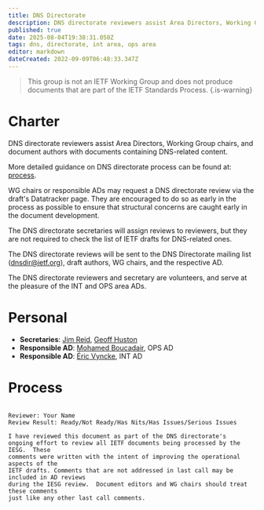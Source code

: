 ```yaml
---
title: DNS Directorate
description: DNS directorate reviewers assist Area Directors, Working Group chairs, and document authors with documents containing DNS-related content.
published: true
date: 2025-08-04T19:38:31.050Z
tags: dns, directorate, int area, ops area
editor: markdown
dateCreated: 2022-09-09T06:48:33.347Z
---
```


> This group is not an IETF Working Group and does not produce documents that are part of the IETF Standards Process.
{.is-warning}
# Charter

DNS directorate reviewers assist Area Directors, Working Group chairs, and document authors with documents containing DNS-related content.

More detailed guidance on DNS directorate process can be found at: [process](#process).

WG chairs or responsible ADs may request a DNS directorate review via the draft's Datatracker page. They are encouraged to do so as early in the process as possible to ensure that structural concerns are caught early in the document development.

The DNS directorate secretaries will assign reviews to reviewers, but they are not required to check the list of IETF drafts for DNS-related ones.

The DNS directorate reviews will be sent to the DNS Directorate mailing list (dnsdir@ietf.org), draft authors, WG chairs, and the respective AD. 

The DNS directorate reviewers and secretary are volunteers, and serve at the pleasure of the INT and OPS area ADs.

# Personal

-  **Secretaries**: [Jim Reid](https://datatracker.ietf.org/person/jim@rfc1035.com), [Geoff Huston](https://datatracker.ietf.org/person/gih@apnic.net)
- **Responsible AD**: [Mohamed Boucadair](https://datatracker.ietf.org/person/mohamed.boucadair@orange.com), OPS AD
- **Responsible AD**: [Éric Vyncke](https://datatracker.ietf.org/person/evyncke@cisco.com), INT AD

# Process




```

Reviewer: Your Name
Review Result: Ready/Not Ready/Has Nits/Has Issues/Serious Issues

I have reviewed this document as part of the DNS directorate's 
ongoing effort to review all IETF documents being processed by the IESG.  These 
comments were written with the intent of improving the operational aspects of the 
IETF drafts. Comments that are not addressed in last call may be included in AD reviews 
during the IESG review.  Document editors and WG chairs should treat these comments 
just like any other last call comments. 
```
